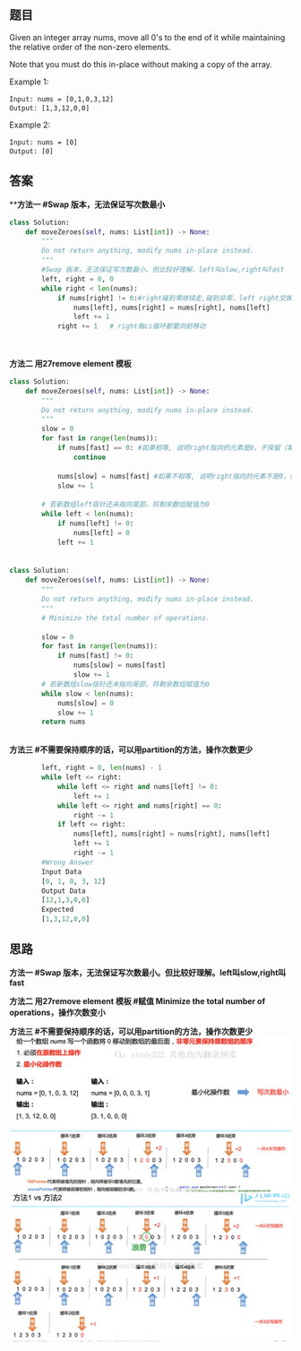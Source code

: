 ## 题目

Given an integer array nums, move all 0's to the end of it while maintaining the relative order of the non-zero elements.

Note that you must do this in-place without making a copy of the array.


Example 1:
```
Input: nums = [0,1,0,3,12]
Output: [1,3,12,0,0]
```
Example 2:
```
Input: nums = [0]
Output: [0]
```


## 答案
****方法一 #Swap 版本，无法保证写次数最小**
```python
class Solution:
    def moveZeroes(self, nums: List[int]) -> None:
        """
        Do not return anything, modify nums in-place instead.
        """
        #Swap 版本，无法保证写次数最小。但比较好理解。left叫slow,right叫fast
        left, right = 0, 0
        while right < len(nums):
            if nums[right] != 0:#right碰到零继续走,碰到非零，left right交换
                nums[left], nums[right] = nums[right], nums[left]
                left += 1
            right += 1   # right每ci循环都要向前移动 
            
        

```
**方法二 用27remove element 模板**
```python
class Solution:
    def moveZeroes(self, nums: List[int]) -> None:
        """
        Do not return anything, modify nums in-place instead.
        """
        slow = 0  
        for fast in range(len(nums)):
            if nums[fast] == 0: #如果相等, 说明right指向的元素是0，不保留（需要后移）
                continue
            
            nums[slow] = nums[fast] #如果不相等, 说明right指向的元素不是0，保留（不需要后移）:把right的值赋给left
            slow += 1
         
        # 若新数组left指针还未指向尾部，将剩余数组赋值为0
        while left < len(nums):
            if nums[left] != 0:
                nums[left] = 0
            left += 1
            
    
class Solution:
    def moveZeroes(self, nums: List[int]) -> None:
        """
        Do not return anything, modify nums in-place instead.
        """
        # Minimize the total number of operations.
        
        slow = 0
        for fast in range(len(nums)):
            if nums[fast] != 0:
                nums[slow] = nums[fast]
                slow += 1
        # 若新数组slow指针还未指向尾部，将剩余数组赋值为0
        while slow < len(nums):
            nums[slow] = 0
            slow += 1
        return nums
         

```
**方法三 #不需要保持顺序的话，可以用partition的方法，操作次数更少**
```python
        left, right = 0, len(nums) - 1
        while left <= right:
            while left <= right and nums[left] != 0:
                left += 1
            while left <= right and nums[right] == 0:
                right -= 1       
            if left <= right:
                nums[left], nums[right] = nums[right], nums[left]
                left += 1
                right -= 1
        #Wrong Answer
        Input Data
        [0, 1, 0, 3, 12]
        Output Data
        [12,1,3,0,0]
        Expected
        [1,3,12,0,0]
 ```
## 思路
**方法一 #Swap 版本，无法保证写次数最小。但比较好理解。left叫slow,right叫fast**

**方法二 用27remove element 模板 #赋值 Minimize the total number of operations，操作次数变小**

**方法三 #不需要保持顺序的话，可以用partition的方法，操作次数更少**
![pre](https://github.com/SSRRBB/Leetcode/blob/main/Images/41.png)
![pre](https://github.com/SSRRBB/Leetcode/blob/main/Images/42.png)
![pre](https://github.com/SSRRBB/Leetcode/blob/main/Images/43.png)
